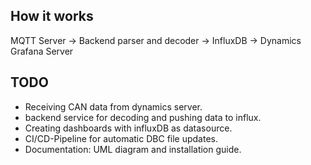 ## How it works
MQTT Server -> Backend parser and decoder -> InfluxDB -> Dynamics Grafana Server

## TODO
- Receiving CAN data from dynamics server.
- backend service for decoding and pushing data to influx.
- Creating dashboards with influxDB as datasource.
- CI/CD-Pipeline for automatic DBC file updates.
- Documentation: UML diagram and installation guide.
